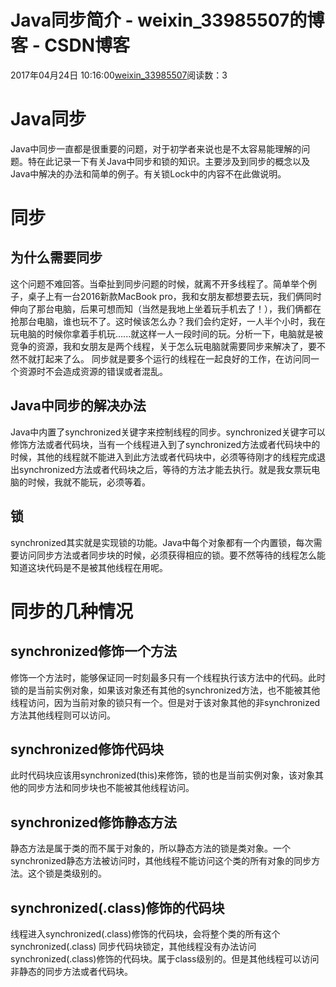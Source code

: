 # Java同步简介 - weixin_33985507的博客 - CSDN博客
2017年04月24日 10:16:00[weixin_33985507](https://me.csdn.net/weixin_33985507)阅读数：3
# Java同步
Java中同步一直都是很重要的问题，对于初学者来说也是不太容易能理解的问题。特在此记录一下有关Java中同步和锁的知识。主要涉及到同步的概念以及Java中解决的办法和简单的例子。有关锁Lock中的内容不在此做说明。
# 同步
## 为什么需要同步
这个问题不难回答。当牵扯到同步问题的时候，就离不开多线程了。简单举个例子，桌子上有一台2016新款MacBook pro，我和女朋友都想要去玩，我们俩同时伸向了那台电脑，后果可想而知（当然是我地上坐着玩手机去了！），我们俩都在抢那台电脑，谁也玩不了。这时候该怎么办？我们会约定好，一人半个小时，我在玩电脑的时候你拿着手机玩......就这样一人一段时间的玩。分析一下，电脑就是被竞争的资源，我和女朋友是两个线程，关于怎么玩电脑就需要同步来解决了，要不然不就打起来了么。
同步就是要多个运行的线程在一起良好的工作，在访问同一个资源时不会造成资源的错误或者混乱。
## Java中同步的解决办法
Java中内置了synchronized关键字来控制线程的同步。synchronized关键字可以修饰方法或者代码块，当有一个线程进入到了synchronized方法或者代码块中的时候，其他的线程就不能进入到此方法或者代码块中，必须等待刚才的线程完成退出synchronized方法或者代码块之后，等待的方法才能去执行。就是我女票玩电脑的时候，我就不能玩，必须等着。
## 锁
synchronized其实就是实现锁的功能。Java中每个对象都有一个内置锁，每次需要访问同步方法或者同步块的时候，必须获得相应的锁。要不然等待的线程怎么能知道这块代码是不是被其他线程在用呢。
# 同步的几种情况
## synchronized修饰一个方法
修饰一个方法时，能够保证同一时刻最多只有一个线程执行该方法中的代码。此时锁的是当前实例对象，如果该对象还有其他的synchronized方法，也不能被其他线程访问，因为当前对象的锁只有一个。但是对于该对象其他的非synchronized方法其他线程则可以访问。
## synchronized修饰代码块
此时代码块应该用synchronized(this)来修饰，锁的也是当前实例对象，该对象其他的同步方法和同步块也不能被其他线程访问。
## synchronized修饰静态方法
静态方法是属于类的而不属于对象的，所以静态方法的锁是类对象。一个synchronized静态方法被访问时，其他线程不能访问这个类的所有对象的同步方法。这个锁是类级别的。
## synchronized(.class)修饰的代码块
线程进入synchronized(.class)修饰的代码块，会将整个类的所有这个synchronized(.class) 同步代码块锁定，其他线程没有办法访问synchronized(.class)修饰的代码块。属于class级别的。但是其他线程可以访问非静态的同步方法或者代码块。
